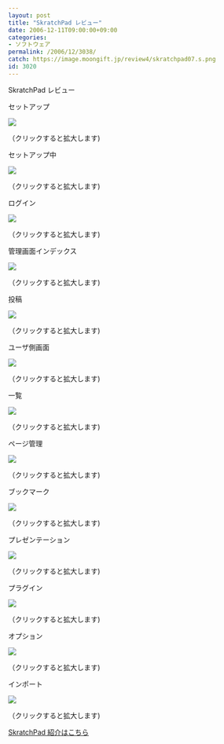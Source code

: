 ```yaml
---
layout: post
title: "SkratchPad レビュー"
date: 2006-12-11T09:00:00+09:00
categories:
- ソフトウェア
permalink: /2006/12/3038/
catch: https://image.moongift.jp/review4/skratchpad07.s.png
id: 3020
---
```

SkratchPad レビュー  
<!--more-->

セットアップ

  

[![](https://image.moongift.jp/review4/skratchpad01.s.png)](https://image.moongift.jp/review4/skratchpad01.png)  
  
（クリックすると拡大します)

  

セットアップ中

  

[![](https://image.moongift.jp/review4/skratchpad02.s.png)](https://image.moongift.jp/review4/skratchpad02.png)  
  
（クリックすると拡大します)

  

ログイン

  

[![](https://image.moongift.jp/review4/skratchpad03.s.png)](https://image.moongift.jp/review4/skratchpad03.png)  
  
（クリックすると拡大します)

  

管理画面インデックス

  

[![](https://image.moongift.jp/review4/skratchpad04.s.png)](https://image.moongift.jp/review4/skratchpad04.png)  
  
（クリックすると拡大します)

  

投稿

  

[![](https://image.moongift.jp/review4/skratchpad05.s.png)](https://image.moongift.jp/review4/skratchpad05.png)  
  
（クリックすると拡大します)

  

ユーザ側画面

  

[![](https://image.moongift.jp/review4/skratchpad06.s.png)](https://image.moongift.jp/review4/skratchpad06.png)  
  
（クリックすると拡大します)

  

一覧

  

[![](https://image.moongift.jp/review4/skratchpad07.s.png)](https://image.moongift.jp/review4/skratchpad07.png)  
  
（クリックすると拡大します)

  

ページ管理

  

[![](https://image.moongift.jp/review4/skratchpad08.s.png)](https://image.moongift.jp/review4/skratchpad08.png)  
  
（クリックすると拡大します)

  

ブックマーク

  

[![](https://image.moongift.jp/review4/skratchpad09.s.png)](https://image.moongift.jp/review4/skratchpad09.png)  
  
（クリックすると拡大します)

  

プレゼンテーション

  

[![](https://image.moongift.jp/review4/skratchpad10.s.png)](https://image.moongift.jp/review4/skratchpad10.png)  
  
（クリックすると拡大します)

  

プラグイン

  

[![](https://image.moongift.jp/review4/skratchpad11.s.png)](https://image.moongift.jp/review4/skratchpad11.png)  
  
（クリックすると拡大します)

  

オプション

  

[![](https://image.moongift.jp/review4/skratchpad12.s.png)](https://image.moongift.jp/review4/skratchpad12.png)  
  
（クリックすると拡大します)

  

インポート

  

[![](https://image.moongift.jp/review4/skratchpad13.s.png)](https://image.moongift.jp/review4/skratchpad13.png)  
  
（クリックすると拡大します)

  

[SkratchPad 紹介はこちら](http://oss.moongift.jp/intro/i-3031.html)


